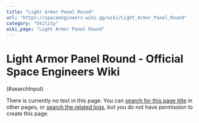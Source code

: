```yaml
---
title: "Light Armor Panel Round"
url: "https://spaceengineers.wiki.gg/wiki/Light_Armor_Panel_Round"
category: "Utility"
wiki_page: "Light Armor Panel Round"
---
```


# Light Armor Panel Round - Official Space Engineers Wiki

(#searchInput)

There is currently no text in this page. You can [search for this page title](https://spaceengineers.wiki.gg/wiki/Special:Search/Light_Armor_Panel_Round "Special:Search/Light Armor Panel Round") in other pages, or [search the related logs](https://spaceengineers.wiki.gg/wiki/Special:Log?page=Light_Armor_Panel_Round), but you do not have permission to create this page.